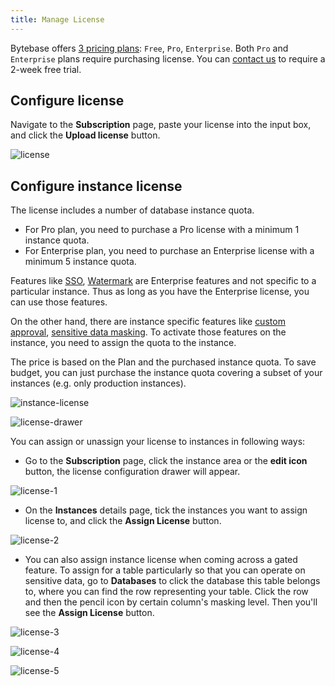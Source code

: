 ```yaml
---
title: Manage License
---
```


Bytebase offers [3 pricing plans](/pricing): `Free`, `Pro`, `Enterprise`. Both `Pro` and `Enterprise` plans require purchasing license. You can [contact us](/contact-us/) to require a 2-week free trial.

## Configure license

Navigate to the **Subscription** page, paste your license into the input box, and click the **Upload license** button.

![license](/content/docs/administration/license/license.webp)

## Configure instance license

The license includes a number of database instance quota.

- For Pro plan, you need to purchase a Pro license with a minimum 1 instance quota.
- For Enterprise plan, you need to purchase an Enterprise license with a minimum 5 instance quota.

Features like [SSO](/docs/administration/sso/overview/), [Watermark](/docs/security/watermark/) are Enterprise features and not specific to a particular instance. Thus as long as you have the Enterprise license, you can use those features.

On the other hand, there are instance specific features like [custom approval](/docs/administration/custom-approval), [sensitive data masking](/docs/security/mask-data). To activate those features on the instance, you need to assign the quota to the instance.

<HintBlock type="info">

The price is based on the Plan and the purchased instance quota. To save budget, you can just purchase the instance quota covering a subset of your instances (e.g. only production instances).

</HintBlock>

![instance-license](/content/docs/administration/license/instance-license.webp)

![license-drawer](/content/docs/administration/license/license-drawer.webp)

You can assign or unassign your license to instances in following ways:

- Go to the **Subscription** page, click the instance area or the **edit icon** button, the license configuration drawer will appear.

![license-1](/content/docs/administration/license/license-1.webp)

- On the **Instances** details page, tick the instances you want to assign license to, and click the **Assign License** button.

![license-2](/content/docs/administration/license/license-2.webp)

- You can also assign instance license when coming across a gated feature. To assign for a table particularly so that you can operate on sensitive data, go to **Databases** to click the database this table belongs to, where you can find the row representing your table. Click the row and then the pencil icon by certain column's masking level. Then you'll see the **Assign License** button.

![license-3](/content/docs/administration/license/license-3.webp)

![license-4](/content/docs/administration/license/license-4.webp)

![license-5](/content/docs/administration/license/license-5.webp)
